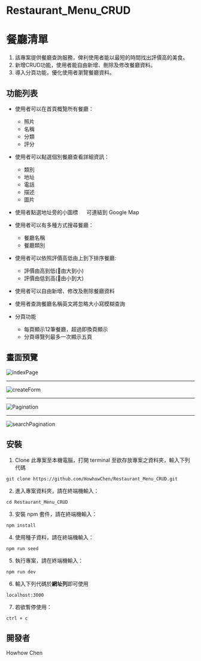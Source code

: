 # Restaurant_Menu_CRUD

# 餐廳清單

1. 該專案提供餐廳查詢服務，俾利使用者能以最短的時間找出評價高的美食。
2. 新增CRUD功能，使用者能自由新增、刪除及修改餐廳資料。
3. 導入分頁功能，優化使用者瀏覽餐廳資料。

## 功能列表

* 使用者可以在首頁概覽所有餐廳：

  * 照片
  * 名稱
  * 分類
  * 評分

* 使用者可以點選個別餐廳查看詳細資訊：

  * 類別
  * 地址
  * 電話
  * 描述
  * 圖片
  
* 使用者點選地址旁的小圖標 <img src="https://raw.githubusercontent.com/FortAwesome/Font-Awesome/6.x/svgs/solid/location-arrow.svg" width="15" height="15"> 可連結到 Google Map

* 使用者可以有多種方式搜尋餐廳：
  * 餐廳名稱
  * 餐廳類別

*  使用者可以依照評價高低由上到下排序餐廳:
   * 評價由高到低(🌟由大到小)
   * 評價由低到高(🌟由小到大)
   
* 使用者可以自由新增、修改及刪除餐廳資料

* 使用者查詢餐廳名稱英文將忽略大小寫模糊查詢

* 分頁功能
  * 每頁顯示12筆餐廳，超過即換頁顯示
  * 分頁導覽列最多一次顯示五頁
  


## 畫面預覽
![indexPage](https://user-images.githubusercontent.com/106914854/188093079-ea306de8-c35f-4e1d-9eaa-2649e54a13ed.PNG)

---
![createForm](https://user-images.githubusercontent.com/106914854/188093092-38dee6a6-2089-461f-a954-ddc08a258c5b.PNG)

---
![Pagination](https://user-images.githubusercontent.com/106914854/188095318-da3de323-142b-434f-8a14-7fd99c8b5926.PNG)

---
![searchPagination](https://user-images.githubusercontent.com/106914854/188095876-1a2b20ca-fa4a-4f60-8302-9ce1ff8a5c96.PNG)




## 安裝
1. Clone 此專案至本機電腦，打開 terminal 至欲存放專案之資料夾，輸入下列代碼 
```
git clone https://github.com/HowhowChen/Restaurant_Menu_CRUD.git
```
2. 進入專案資料夾，請在終端機輸入：
```
cd Restaurant_Menu_CRUD
```
3. 安裝 npm 套件，請在終端機輸入：
```
npm install
```
4. 使用種子資料，請在終端機輸入：

```
npm run seed
```

5. 執行專案，請在終端機輸入：
```
npm run dev
```

6. 輸入下列代碼於**網址列**即可使用
```
localhost:3000
```

7. 若欲暫停使用：

```
ctrl + c
```


## 開發者
Howhow Chen

